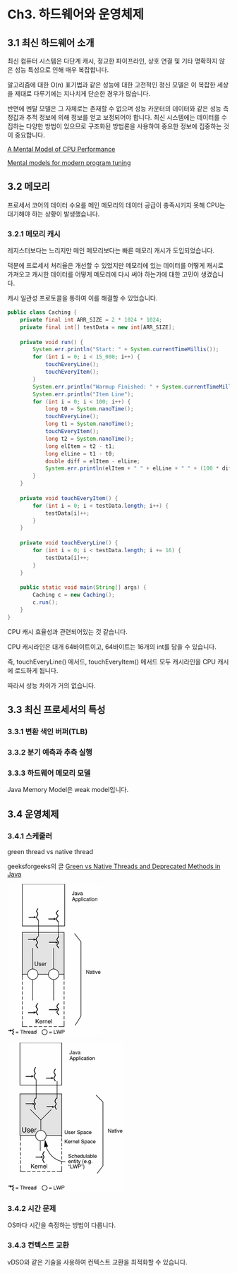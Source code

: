 # Ch3. 하드웨어와 운영체제

## 3.1 최신 하드웨어 소개

최신 컴퓨터 시스템은 다단계 캐시, 정교한 파이프라인, 상호 연결 및 기타 명확하지 않은 성능 특성으로 인해 매우 복잡합니다.

알고리즘에 대한 O(n) 표기법과 같은 성능에 대한 고전적인 정신 모델은 이 복잡한 세상을 제대로 다루기에는 지나치게 단순한 경우가 많습니다.

반면에 멘탈 모델은 그 자체로는 존재할 수 없으며 성능 카운터의 데이터와 같은 성능 측정값과 추적 정보에 의해 정보를 얻고 보정되어야 합니다. 최신 시스템에는 데이터를 수집하는 다양한 방법이 있으므로 구조화된
방법론을 사용하여 중요한 정보에 집중하는 것이 중요합니다.

[A Mental Model of CPU Performance](https://www.youtube.com/watch?v=qin-Eps3U_E)

[Mental models for modern program tuning](https://www.youtube.com/watch?v=-Ynm2eHGAOU)

## 3.2 메모리

프로세서 코어의 데이터 수요를 메인 메모리의 데이터 공급이 충족시키지 못해 CPU는 대기해야 하는 상황이 발생했습니다.

### 3.2.1 메모리 캐시

레지스터보다는 느리지만 메인 메모리보다는 빠른 메모리 캐시가 도입되었습니다.

덕분에 프로세서 처리율은 개선할 수 있었지만 메모리에 있는 데이터를 어떻게 캐시로 가져오고 캐시한 데이터를 어떻게 메모리에 다시 써야 하는가에 대한 고민이 생겼습니다.

캐시 일관성 프로토콜을 통하여 이를 해결할 수 있었습니다.

```java
public class Caching {
    private final int ARR_SIZE = 2 * 1024 * 1024;
    private final int[] testData = new int[ARR_SIZE];

    private void run() {
        System.err.println("Start: " + System.currentTimeMillis());
        for (int i = 0; i < 15_000; i++) {
            touchEveryLine();
            touchEveryItem();
        }
        System.err.println("Warmup Finished: " + System.currentTimeMillis());
        System.err.println("Item Line");
        for (int i = 0; i < 100; i++) {
            long t0 = System.nanoTime();
            touchEveryLine();
            long t1 = System.nanoTime();
            touchEveryItem();
            long t2 = System.nanoTime();
            long elItem = t2 - t1;
            long elLine = t1 - t0;
            double diff = elItem - elLine;
            System.err.println(elItem + " " + elLine + " " + (100 * diff / elLine));
        }
    }

    private void touchEveryItem() {
        for (int i = 0; i < testData.length; i++) {
            testData[i]++;
        }
    }

    private void touchEveryLine() {
        for (int i = 0; i < testData.length; i += 16) {
            testData[i]++;
        }
    }

    public static void main(String[] args) {
        Caching c = new Caching();
        c.run();
    }
}
```

CPU 캐시 효율성과 관련되어있는 것 같습니다.

CPU 캐시라인은 대개 64바이트이고, 64바이트는 16개의 int를 담을 수 있습니다.

즉, touchEveryLine() 메서드, touchEveryItem() 메서드 모두 캐시라인을 CPU 캐시에 로드하게 됩니다.

따라서 성능 차이가 거의 없습니다.

## 3.3 최신 프로세서의 특성

### 3.3.1 변환 색인 버퍼(TLB)

### 3.3.2 분기 예측과 추측 실행

### 3.3.3 하드웨어 메모리 모델

Java Memory Model은 weak model입니다.

## 3.4 운영체제

### 3.4.1 스케줄러

green thread vs native thread

geeksforgeeks의 글
[Green vs Native Threads and Deprecated Methods in Java](https://www.geeksforgeeks.org/green-vs-native-threads-and-deprecated-methods-in-java/)

![img.png](img.png)

![img_1.png](img_1.png)

### 3.4.2 시간 문제

OS마다 시간을 측정하는 방법이 다릅니다.

### 3.4.3 컨텍스트 교환

vDSO와 같은 기술을 사용하여 컨텍스트 교환을 최적화할 수 있습니다.
